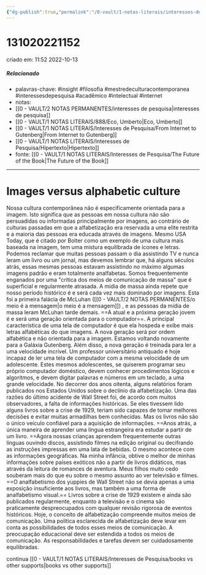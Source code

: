 ```yaml
---
{"dg-publish":true,"permalink":"/0-vault/1-notas-literais/interesses-de-pesquisa/images-versus-alphabetic-culture/","tags":["insight","filosofia","mestredeculturacontemporanea","interessesdepesquisa","acadêmico","intelectual","internet"],"dgHomeLink":true,"dgShowLocalGraph":true,"dgShowFileTree":true,"dgEnableSearch":true}
---
```


# 131020221152
criado em: 11:52 2022-10-13

##### Relacionado
- palavras-chave: #insight #filosofia #mestredeculturacontemporanea #interessesdepesquisa #acadêmico #intelectual #internet 
- notas: 
- [[0 - VAULT/2 NOTAS PERMANENTES/interesses de pesquisa\|interesses de pesquisa]] 
- [[0 - VAULT/1 NOTAS LITERAIS/888/Eco, Umberto\|Eco, Umberto]]
- [[0 - VAULT/1 NOTAS LITERAIS/Interesses de Pesquisa/From Internet to Gutenberg\|From Internet to Gutenberg]]
- [[0 - VAULT/1 NOTAS LITERAIS/Interesses de Pesquisa/Hipertexto\|Hipertexto]]
- fonte: [[0 - VAULT/1 NOTAS LITERAIS/Interesses de Pesquisa/The Future of the Book\|The Future of the Book]]

---
# Images versus alphabetic culture

Nossa cultura contemporânea não é especificamente orientada para a imagem. Isto significa que as pessoas em nossa cultura não são persuadidas ou informadas principalmente por imagens, ao contrário de culturas passadas em que a alfabetização era reservada a uma elite restrita e a maioria das pessoas era educada através de imagens. Mesmo USA Today, que é citado por Bolter como um exemplo de uma cultura mais baseada na imagem, tem uma mistura equilibrada de ícones e letras. Podemos reclamar que muitas pessoas passam o dia assistindo TV e nunca leram um livro ou um jornal, mas devemos lembrar que, há alguns séculos atrás, essas mesmas pessoas estavam assistindo no máximo algumas imagens padrão e eram totalmente analfabetas.
Somos frequentemente enganados por uma "crítica dos meios de comunicação de massa" que é superficial e regularmente atrasada. A mídia de massa ainda repete que nosso período histórico é e será cada vez mais dominado por imagens. Esta foi a primeira falácia de McLuhan ([[0 - VAULT/2 NOTAS PERMANENTES/o meio é a mensagem\|o meio é a mensagem]]) , e as pessoas da mídia de massa leram McLuhan tarde demais. ==A atual e a próxima geração jovem é e será uma geração orientada para o computador==. A principal característica de uma tela de computador é que ela hospeda e exibe mais letras alfabéticas do que imagens. A nova geração será por ordem alfabética e não orientada para a imagem. Estamos voltando novamente para a Galáxia Gutenberg.
Além disso, a nova geração é treinada para ler a uma velocidade incrível. Um professor universitário antiquado é hoje incapaz de ler uma tela de computador com a mesma velocidade de um adolescente. Estes mesmos adolescentes, se quiserem programar seu próprio computador doméstico, devem conhecer procedimentos lógicos e algoritmos, e devem digitar palavras e números em um teclado, a uma grande velocidade.
No decorrer dos anos oitenta, alguns relatórios foram publicados nos Estados Unidos sobre o declínio da alfabetização. Uma das razões do último acidente de Wall Street foi, de acordo com muitos observadores, a falta de informações históricas. Se eles tivessem lido alguns livros sobre a crise de 1929, teriam sido capazes de tomar melhores decisões e evitar muitas armadilhas bem conhecidas.
Mas os livros não são o único veículo confiável para a aquisição de informações. ==Anos atrás, a única maneira de aprender uma língua estrangeira era estudar a partir de um livro. ==Agora nossas crianças aprendem frequentemente outras línguas ouvindo discos, assistindo filmes na edição original ou decifrando as instruções impressas em uma lata de bebidas. O mesmo acontece com as informações geográficas. Na minha infância, obtive o melhor de minhas informações sobre países exóticos não a partir de livros didáticos, mas através da leitura de romances de aventura. Meus filhos muito cedo souberam mais do que eu sobre o mesmo assunto ao ver televisão e filmes.
==O analfabetismo dos yuppies de Wall Street não se devia apenas a uma exposição insuficiente aos livros, mas também a uma forma de analfabetismo visual.== Livros sobre a crise de 1929 existem e ainda são publicados regularmente, enquanto a televisão e o cinema são praticamente despreocupados com qualquer revisão rigorosa de eventos históricos.
Hoje, o conceito de alfabetização compreende muitos meios de comunicação. Uma política esclarecida de alfabetização deve levar em conta as possibilidades de todos esses meios de comunicação. A preocupação educacional deve ser estendida a todos os meios de comunicação. As responsabilidades e tarefas devem ser cuidadosamente equilibradas.

continua [[0 - VAULT/1 NOTAS LITERAIS/Interesses de Pesquisa/books vs other supports\|books vs other supports]]